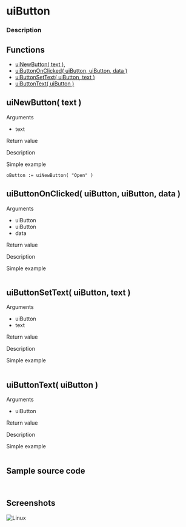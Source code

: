 # **uiButton**

### Description

## Functions
- [uiNewButton( text )](#uinewbutton-text),
- [uiButtonOnClicked( uiButton, uiButton, data )](#uibuttononclicked-uibutton-uibutton-data)
- [uiButtonSetText( uiButton, text )](#uibuttonsettext-uibutton-text)
- [uiButtonText( uiButton )](#uibuttontext-uibutton)

## uiNewButton( text )
Arguments
- text

Return value

Description

Simple example
```
oButton := uiNewButton( "Open" )
```
## uiButtonOnClicked( uiButton, uiButton, data )
Arguments
- uiButton
- uiButton
- data

Return value

Description

Simple example
```

```
## uiButtonSetText( uiButton, text )
Arguments
- uiButton
- text

Return value

Description

Simple example
```

```
## uiButtonText( uiButton )
Arguments
- uiButton

Return value

Description

Simple example
```

```
## Sample source code
```


```

## Screenshots
![Linux](../tutorial/uiButton_Linux.png "With family Linux Elementary desktop Pantheon, based on GNOME")
